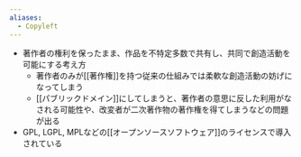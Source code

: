 ```yaml
---
aliases:
  - Copyleft
---
```

- 著作者の権利を保ったまま、作品を不特定多数で共有し、共同で創造活動を可能にする考え方
	- 著作者のみが[[著作権]]を持つ従来の仕組みでは柔軟な創造活動の妨げになってしまう
	- [[パブリックドメイン]]にしてしまうと、著作者の意思に反した利用がなされる可能性や、改変者が二次著作物の著作権を得てしまうなどの問題が出る
- GPL, LGPL, MPLなどの[[オープンソースソフトウェア]]のライセンスで導入されている